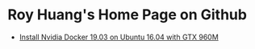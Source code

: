 # Roy Huang's Home Page on Github

* [Install Nvidia Docker 19.03 on Ubuntu 16.04 with GTX 960M](nvidia_docker.md)
